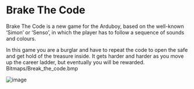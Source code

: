 # Brake The Code
Brake The Code is a new game for the Arduboy, based on the well-known ‘Simon’ or ‘Senso’, in which the player has to follow a sequence of sounds and colours.

In this game you are a burglar and have to repeat the code to open the safe and get hold of the treasure inside.
It gets harder and harder as you move up the career ladder, but eventually you will be rewarded.
Bitmaps/Break_the_code.bmp

![image](https://github.com/tscha70/BrakeTheCode/assets/16398620/1462f433-5bfb-4412-be22-9b9b6dbd8709)


